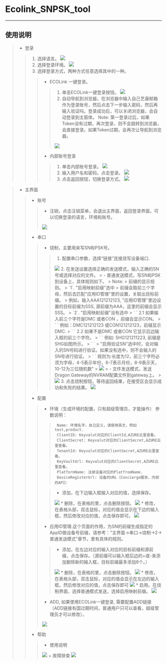 # Ecolink_SNPSK_tool 
***
## 使用说明  
> * 登录
>>   1. 选择语言。
>>      <image src="/zh-cn/img/language.png">
>>   2. 选择登录环境。
>>      <image src="/zh-cn/img/env.png">
>>   3. 选择登录方式，两种方式任意选择其中的一种。
>>>    - ECOLink 一键登录。
>>>>    1. 单击ECOLink一键登录按钮。
>>>>        <image src="/zh-cn/img/ecolinkOneClickLogin.png">
>>>>    2. 自动导航到浏览器，在浏览器中输入自己艺康邮箱作为登录账号，然后点击下一步输入密码，然后再输入验证吗。登录成功后，可以关闭浏览器，会自动登录到主窗体。
>>>>       Note: 第一登录过后，如果Token没有过期，再次登录，则不会跳转到浏览器，会直接登录。如果Token过期，会再次让导航到浏览器。
>>>>    <img src="/zh-cn/img/authentication.png"/>
>>>    - 内部账号登录
>>>>    1. 单击内部账号登录。
>>>>      <img src="/zh-cn/img/localAccountLogin.png"/>
>>>>    2. 输入用户名和密码，点击登录。
>>>>      <img src="/zh-cn/img/localAcountLogin_submit.png"/>
>>>>    3. 点击返回按钮，切换登录方式。
>>>>      <img src="/zh-cn/img/localAcountLogin_backup.png"/>

> * 主界面
>> - 账号
>>> + 注销，点击注销菜单，会退出主界面，返回登录界面，可以切换登录的语言，环境和账号。
>>>  <img src="/zh-cn/img/main_signout.png"/>
>> - 串口
>>> + 烧制，主要用来写SN和PSK号。
>>>> 1. 配置串口参数，选择“链接”连接烧写设备端口.
>>>>  <img src="/zh-cn/img/main_burndown_comsetting.png"/>
>>>> 2. 在发送设置选择正确的发送模式，输入正确的SN号或选择对应的文件。
>>>>>  - 普通发送模式，写SN和PSK到设备上，具体规则如下。
>>>>>    Note:
>>>>>    前缀的显示规则。
>>>>>   `1`. "启用映射前缀"选中
>>>>>       前缀会取前三个字母，然后去匹配"应用ID管理"里的设置，关联出目标前缀。
>>>>>           例如，输入AAA121212123, "应用ID管理"里边设置的目标前缀为SSS, 源前缀为AAA，这里的前缀会显示SSS。
>>>>>   `2`. "启用映射前缀"没有选中
>>>>>      ` `  2.1 如果输入前三个字符是DMC 或者CON ，前缀会显示CON。 
>>>>>      ` `    例如：DMC121212123 或CON121212123，前缀显示DMC.
>>>>>      ` `  2.2 如果不是DMC 或者CON 它显示后边输入框的前三个字符。
>>>>>      ` `    例如: SHG121211223, 前缀是SHG如图所示。
>>>>>        `    `
>>>>>  "启用验证SN"选中时，会对输入的SN号码进行验证。如果没有选中，则不会输入的SN号进行验证。
>>>>>      ` `  规则为:长度为12，前三个字符必须为字母，4-5表示年份，6-7表示月份，8-9表示天，10-12为三位随机数"
>>>>>    <img src="/zh-cn/img/main_burndown_common.png"/>
>>>>>  - 文件发送模式，发送Dragon Gateway的NVRAM配置文件到gateway上。
>>>>>    <img src="/zh-cn/img/main_burndown_file.png"/>
>>>> 3. 点击烧制按钮，等待返回结果，在接受区会显示成功和失败的结果。
>>>>   <img src="/zh-cn/img/main_burndown_burndown.png"/>
>> - 配置
>>> + 环境（生成环境的配置，只有超级管理员，才能操作）
>>>    参数说明：
>>>>      Name: 环境名字，自己定义，请使用英文，例如test,product.
>>>>      ClientID: Keyvalut对应的ClientId,AZURE云里查看。
>>>>      ClientSecret: Keyvalut对应的ClientSecret,AZURE云里查看。
>>>>      TenantId: Keyvalut对应的ClientSecret,AZURE云里查看。
>>>>      KeyVaultUrl: Keyvalut对应的ClientSecret,AZURE云里查看。
>>>>      PlatformName: 注册设备对应的PlatfromName. 
>>>>      DeviceRegisterUrl: 设备的URL（Concierge服务，内部的API）
>>>  
>>>> * 添加，在下边输入框输入对应的值，选择保存。
>>>> <img src="/zh-cn/img/main_env_save.png"/>
>>>> * 删除，在表格的里，点击删除按钮。
>>>> <img src="/zh-cn/img/main_env_delete.png"/>
>>>> * 修改，在表格头部，双击鼠标，对应的值会显示在下边的输入框，然后修改对应的值，点击保存即可。
>>>> <img src="/zh-cn/img/main_env_modify.png"/>
>>> + 应用ID管理.这个页面的作用，为SN的前缀生成指定的AppID做设备号前缀，请参考：“主界面->串口->烧制->2->普通发送模式”章节，里有具体的规则。
>>>> * 添加，在左边对应的输入对应的目标前缀和源前缀，点击保存。（源前缀可以输入框后边的+或-来添加删除新的输入框，目标前缀最多添加8个。）
>>>>  <img src="/zh-cn/img/main_application_add.png"/>
>>>> * 删除，在表格的里，点击删除按钮。
>>>> <img src="/zh-cn/img/main_application_delete.png"/>
>>>> * 修改，在表格头部，双击鼠标，对应的值会显示在左边的输入框，然后修改对应的值，点击保存即可
>>>> <img src="/zh-cn/img/main_application_modify.png"/>
>>>> * 启用。在烧制界面，选择普通模式发送，选择启用映射前缀。
>>>> <img src="/zh-cn/img/main_application_enable.png"/>
>>> + ADD, 如果使用ECOLink一键登录, 需要配置ADD链接（ADD链接有国过期时间，普通用户只可以查看，超级管理员才可以修改）。
>>> <img src="/zh-cn/img/main_setting_add.png"/>
>> - 帮助
>>> + 使用说明
>>> <img src="/zh-cn/img/main_help_Instruction.png"/>  
>>> + 故障排查
>>> <img src="/zh-cn/img/main_help_Troubleshooting.png"/> 
